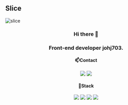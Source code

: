 ## Slice <a id="slice">
![slice](https://capsule-render.vercel.app/api?type=slice&color=auto&height=200&text=johj703&fontAlign=70&rotate=13&fontAlign)

<h3 align="center">Hi there 👋
<h3 align="center">Front-end developer johj703.
<br />
  <h4 align="center">📫Contact</h4>
  <div align="center">
    <a href="mailto:johj0703@gmail.com" target="_blank"><img src="https://img.shields.io/badge/johj0703@gmail.com-EA4335?style=flat-square&logo=Gmail&logoColor=white"/></a>
    <a href="https://develop-note-hj.tistory.com/" target="_blank"><img src="https://img.shields.io/badge/Blog-DD0B78?style=flat-square&logo=Storyblok&logoColor=white"/></a>
  </div>
  
<h4 align="center">📌Stack</h3>
<div align="center">
  <img src="https://img.shields.io/badge/React-00BCF6?style=flat-square&logo=React&logoColor=white" />
  <img src="https://img.shields.io/badge/JavaScript-FFCD11?style=flat-square&logo=JavaScript&logoColor=white" />
  <img src="https://img.shields.io/badge/HTML5-e74c3c?style=flat-square&logo=HTML5&logoColor=white" />
  <img src="https://img.shields.io/badge/CSS3-0A84FF?style=flat-square&logo=CSS3&logoColor=white" />
</div>

<!--
**johj703/johj703** is a ✨ _special_ ✨ repository because its `README.md` (this file) appears on your GitHub profile.

Here are some ideas to get you started:

- 🔭 I’m currently working on ...
- 🌱 I’m currently learning ...
- 👯 I’m looking to collaborate on ...
- 🤔 I’m looking for help with ...
- 💬 Ask me about ...
- 📫 How to reach me: ...
- 😄 Pronouns: ...
- ⚡ Fun fact: ...
-->

